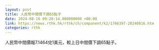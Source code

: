 ```yaml
---
layout: post
title: 人民幣中間價下調65點子
date: 2024-08-16 09:20:14.000000000 +08:00
link: https://news.rthk.hk/rthk/ch/component/k2/1766397-20240816.htm
categories: rthk
---
```


人民幣中間價報7.1464兌1美元，較上日中間價下調65點子。

